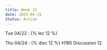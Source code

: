 ```yaml
---
title: Week 12
date: 2025-04-15
Status: Active
---
```


Tue 04/22
: {% lec 12 %}

Thu 04/24
: {% disc 12 %} H195 Discussion 12